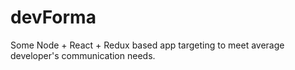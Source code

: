 # devForma
Some Node + React + Redux based app targeting to meet average developer's communication needs. 
